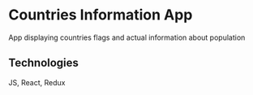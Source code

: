 # Countries Information App

App displaying countries flags and actual information about population

##  Technologies 

JS, React, Redux
